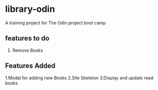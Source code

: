 # library-odin

A training project for The Odin project boot camp

## features to do
  
  1. Remove Books



## Features Added

  1.Modal for adding new Books
  2.Site Skeleton
  3.Display and update read books
